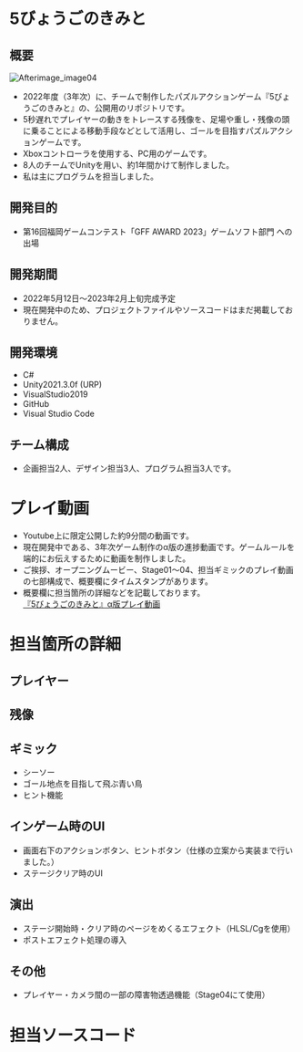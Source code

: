 # 5びょうごのきみと
## 概要
![Afterimage_image04](https://user-images.githubusercontent.com/103874162/210041759-3195b6fa-c35b-4d20-abbb-b0b9feced64b.png)   
- 2022年度（3年次）に、チームで制作したパズルアクションゲーム『5びょうごのきみと』の、公開用のリポジトリです。 
- 5秒遅れでプレイヤーの動きをトレースする残像を、足場や重し・残像の頭に乗ることによる移動手段などとして活用し、ゴールを目指すパズルアクションゲームです。
- Xboxコントローラを使用する、PC用のゲームです。  
- 8人のチームでUnityを用い、約1年間かけて制作しました。  
- 私は主にプログラムを担当しました。
## 開発目的
- 第16回福岡ゲームコンテスト「GFF AWARD 2023」ゲームソフト部門 への出場
## 開発期間
- 2022年5月12日～2023年2月上旬完成予定  
- 現在開発中のため、プロジェクトファイルやソースコードはまだ掲載しておりません。
## 開発環境
- C#
- Unity2021.3.0f (URP)
- VisualStudio2019
- GitHub
- Visual Studio Code
## チーム構成
- 企画担当2人、デザイン担当3人、プログラム担当3人です。



# プレイ動画
- Youtube上に限定公開した約9分間の動画です。  
- 現在開発中である、3年次ゲーム制作のα版の進捗動画です。ゲームルールを端的にお伝えするために動画を制作しました。  
- ご挨拶、オープニングムービー、Stage01～04、担当ギミックのプレイ動画の七部構成で、概要欄にタイムスタンプがあります。
- 概要欄に担当箇所の詳細などを記載しております。  
[『5びょうごのきみと』α版プレイ動画](https://youtu.be/4CZy7IT1f1Y)   



# 担当箇所の詳細
## プレイヤー
## 残像
## ギミック
- シーソー  
- ゴール地点を目指して飛ぶ青い鳥  
- ヒント機能  
## インゲーム時のUI
- 画面右下のアクションボタン、ヒントボタン（仕様の立案から実装まで行いました。）    
- ステージクリア時のUI  
## 演出
- ステージ開始時・クリア時のページをめくるエフェクト（HLSL/Cgを使用）
- ポストエフェクト処理の導入
## その他
- プレイヤー・カメラ間の一部の障害物透過機能（Stage04にて使用）  


# 担当ソースコード
